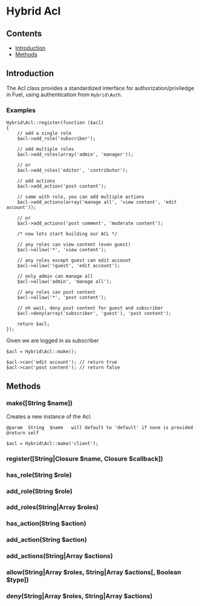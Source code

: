 # Hybrid Acl

## Contents

- [Introduction](#introduction)
- [Methods](#methods)

<a name="introduction"></a>
## Introduction

The Acl class provides a standardized interface for authorization/priviledge in Fuel, using authentication from `Hybrid\Auth`.

### Examples

	Hybrid\Acl::register(function ($acl)
	{
		// add a single role
		$acl->add_role('subscriber');
		
		// add multiple roles
		$acl->add_roles(array('admin', 'manager'));
		
		// or
		$acl->add_roles('editor', 'contributor');
		
		// add actions
		$acl->add_action('post content');
		
		// same with role, you can add multiple actions
		$acl->add_actions(array('manage all', 'view content', 'edit account'));
		
		// or 
		$acl->add_actions('post comment', 'moderate content');
		
		/* now lets start building our ACL */
		
		// any roles can view content (even guest)
		$acl->allow('*', 'view content'); 
		
		// any roles except guest can edit account
		$acl->allow('!guest', 'edit account'); 
		
		// only admin can manage all
		$acl->allow('admin', 'manage all'); 
		
		// any roles can post content
		$acl->allow('*', 'post content'); 
		
		// oh wait, deny post content for guest and subscriber
		$acl->deny(array('subscriber', 'guest'), 'post content');
				
		return $acl;
	}); 
	
Given we are logged in as subscriber

	$acl = Hybrid\Acl::make();
	
	$acl->can('edit account'); // return true
	$acl->can('post content'); // return false

<a name="methods"></a>
## Methods

### make([String $name])

Creates a new instance of the Acl. 

	@param	String 	$name 	will default to 'default' if none is provided
	@return self
	
	$acl = Hybrid\Acl::make('client');
	
### register([String|Closure $name, Closure $callback])

### has_role(String $role)

### add_role(String $role)

### add_roles(String|Array $roles)

### has_action(String $action)

### add_action(String $action)

### add_actions(String|Array $actions)

### allow(String|Array $roles, String|Array $actions[, Boolean $type])

### deny(String|Array $roles, String|Array $actions)
